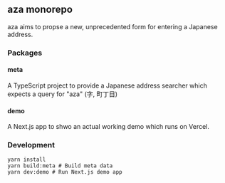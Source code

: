 ## aza monorepo

aza aims to propse a new, unprecedented form for entering a Japanese address.

### Packages

#### meta

A TypeScript project to provide a Japanese address searcher which expects a query for "aza" (字, 町丁目)

#### demo

A Next.js app to shwo an actual working demo which runs on Vercel.

### Development

```
yarn install
yarn build:meta # Build meta data
yarn dev:demo # Run Next.js demo app
```
